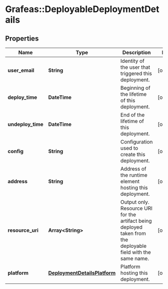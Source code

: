 # Grafeas::DeployableDeploymentDetails

## Properties
Name | Type | Description | Notes
------------ | ------------- | ------------- | -------------
**user_email** | **String** | Identity of the user that triggered this deployment. | [optional] 
**deploy_time** | **DateTime** | Beginning of the lifetime of this deployment. | [optional] 
**undeploy_time** | **DateTime** | End of the lifetime of this deployment. | [optional] 
**config** | **String** | Configuration used to create this deployment. | [optional] 
**address** | **String** | Address of the runtime element hosting this deployment. | [optional] 
**resource_uri** | **Array&lt;String&gt;** | Output only. Resource URI for the artifact being deployed taken from the deployable field with the same name. | [optional] 
**platform** | [**DeploymentDetailsPlatform**](DeploymentDetailsPlatform.md) | Platform hosting this deployment. | [optional] 


